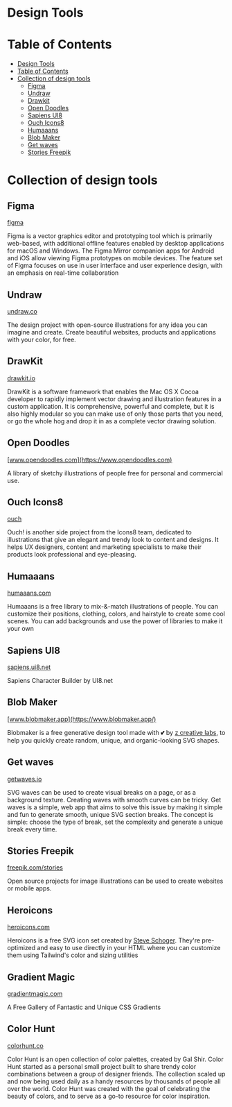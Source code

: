 # Design Tools

# Table of Contents
- [Design Tools](#design-tools)
- [Table of Contents](#table-of-contents)
- [Collection of design tools](#collection-of-design-tools)
  - [Figma](#figma)
  - [Undraw](#undraw)
  - [Drawkit](#drawkit)
  - [Open Doodles](#open-doodles)
  - [Sapiens UI8](#sapiens-ui8)
  - [Ouch Icons8](#ouch-icons8)
  - [Humaaans](#humaaans)
  - [Blob Maker](#blob-maker)
  - [Get waves](#get-waves)
  - [Stories Freepik](#stories-freepik)


# Collection of design tools

## Figma
[figma](https://www.figma.com/)

Figma is a vector graphics editor and prototyping tool which is primarily web-based, with additional offline features enabled by desktop applications for macOS and Windows. The Figma Mirror companion apps for Android and iOS allow viewing Figma prototypes on mobile devices. The feature set of Figma focuses on use in user interface and user experience design, with an emphasis on real-time collaboration


## Undraw
[undraw.co](https://undraw.co/)

The design project with open-source illustrations for any idea you can imagine and create. Create beautiful websites, products and applications with your color, for free.


## DrawKit
[drawkit.io](https://www.drawkit.io/)

DrawKit is a software framework that enables the Mac OS X Cocoa developer to rapidly implement vector drawing and illustration features in a custom application. It is comprehensive, powerful and complete, but it is also highly modular so you can make use of only those parts that you need, or go the whole hog and drop it in as a complete vector drawing solution.


## Open Doodles
[www.opendoodles.com](https://www.opendoodles.com)

A library of sketchy illustrations of people free for personal and commercial use.


## Ouch Icons8
[ouch](https://icons8.com/illustrations)

Ouch! is another side project from the Icons8 team, dedicated to illustrations that give an elegant and trendy look to content and designs. It helps UX designers, content and marketing specialists to make their products look professional and eye-pleasing.


## Humaaans
[humaaans.com](https://www.humaaans.com/)

Humaaans is a free library to mix-&-match illustrations of people. You can customize their positions, clothing, colors, and hairstyle to create some cool scenes. You can add backgrounds and use the power of libraries to make it your own


## Sapiens UI8
[sapiens.ui8.net](https://sapiens.ui8.net/)

Sapiens Character Builder by UI8.net


##  Blob Maker
[www.blobmaker.app](https://www.blobmaker.app/)

Blobmaker is a free generative design tool made with 💕 by [z creative labs](https://www.zcreativelabs.com), to help you quickly create random, unique, and organic-looking SVG shapes.


##  Get waves
[getwaves.io](https://getwaves.io)

SVG waves can be used to create visual breaks on a page, or as a background texture. Creating waves with smooth curves can be tricky. Get waves is a simple, web app that aims to solve this issue by making it simple and fun to generate smooth, unique SVG section breaks. The concept is simple: choose the type of break, set the complexity and generate a unique break every time.


## Stories Freepik
[freepik.com/stories](https://www.freepik.com/stories)

Open source projects for image illustrations can be used to create websites or mobile apps.


## Heroicons
[heroicons.com](https://heroicons.com/)

Heroicons is a free SVG icon set created by [Steve Schoger](https://twitter.com/steveschoger). They're pre-optimized and easy to use directly in your HTML where you can customize them using Tailwind's color and sizing utilities


## Gradient Magic
[gradientmagic.com](https://www.gradientmagic.com/)

A Free Gallery of Fantastic and Unique CSS Gradients


## Color Hunt
[colorhunt.co](https://colorhunt.co/)

Color Hunt is an open collection of color palettes, created by Gal Shir. Color Hunt started as a personal small project built to share trendy color combinations between a group of designer friends. The collection scaled up and now being used daily as a handy resources by thousands of people all over the world. Color Hunt was created with the goal of celebrating the beauty of colors, and to serve as a go-to resource for color inspiration.
